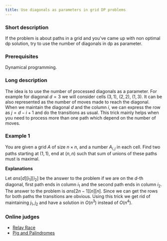 ```yaml
---
title: Use diagonals as parameters in grid DP problems
---
```


### Short description

If the problem is about paths in a grid and you've came up with non optimal dp solution, try to use the number of diagonals in dp as parameter.
### Prerequisites

Dynamical programming.

### Long description

The idea is to use the number of processed diagonals as a parameter. For example for diagonal $d=3$ we will consider cells $(3,1)$, $(2,2)$, $(1,3)$. It can be also represented as the number of moves made to reach the diagonal. When we maintain the diagonal $d$ and the column $i$, we can express the row as $j=d-i+1$ and do the transitions as usual. This trick mainly helps when you need to process more than one path which depend on the number of moves.

### Example 1

You are given a grid $A$ of size $n\times n$, and a number $A_{i,j}$ in each cell. Find two paths starting at $(1,1)$, end at $(n,n)$ such that sum of unions of these paths must is maximal.

**Explanations**

Let $ans[d][i_1][i_2]$ be the answer to the problem if we are on the $d$-th diagonal, first path ends in column $i_1$ and the second path ends in column $i_2$. The answer to the problem is $ans[2n-1][n][n]$. Since we can get the rows for both paths the transitions are obvious. Using this trick we get rid of maintaining $j_1,j_2$ and have a solution in $O(n^3)$ instead of $O(n^4)$.

### Online judges

- [Relay Race](https://codeforces.com/contest/213/problem/C?locale=en)
- [Pig and Palindromes](https://codeforces.com/contest/570/problem/E)
